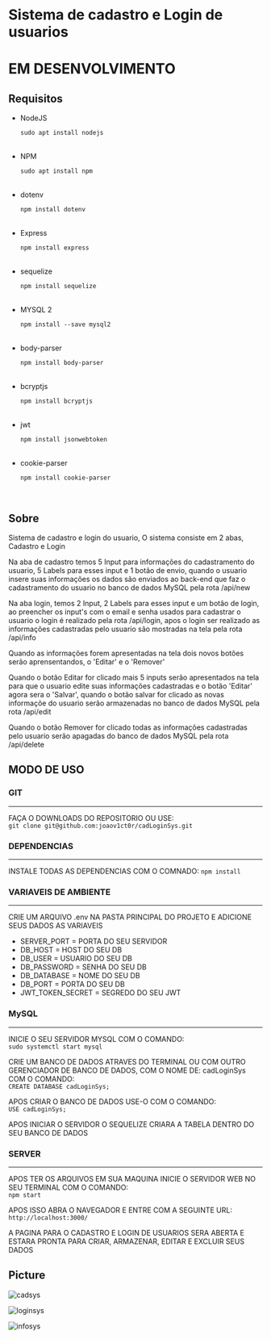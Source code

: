 # Sistema de cadastro e Login de usuarios

<h1>EM DESENVOLVIMENTO</h1>

<h2>Requisitos</h2>

<ul>
  <li>NodeJS</li>
  <p><code>sudo apt install nodejs</code></p>
  <br>
  <li>NPM</li>
  <p><code>sudo apt install npm</code></p>
  <br>
  <li>dotenv</li>
  <p><code>npm install dotenv</code></p>
  <br>
  <li>Express</li>
  <p><code>npm install express</code></p>
  <br>
  <li>sequelize</li>
  <p><code>npm install sequelize</code></p>
  <br>
  <li>MYSQL 2</li>
  <p><code>npm install --save mysql2</code></p>
  <br>
  <li>body-parser</li>
  <p><code>npm install body-parser</code></p>
  <br>
  <li>bcryptjs</li>
  <p><code>npm install bcryptjs</code></p>
  <br>
  <li>jwt</li>
  <p><code>npm install jsonwebtoken</code></p>
  <br>
  <li>cookie-parser</li>
  <p><code>npm install cookie-parser</code></p>
  <br>
</ul>

<h2>Sobre</h2>

<p>Sistema de cadastro e login do usuario, O sistema consiste em 2 abas, Cadastro e Login</p>

<p>Na aba de cadastro temos 5 Input para informações do cadastramento do usuario, 5 Labels para esses input e 1 botão de envio, quando o usuario insere suas informações os dados são enviados ao back-end que faz o cadastramento do usuario no banco de dados MySQL pela rota /api/new</p>

<p>Na aba login, temos 2 Input, 2 Labels para esses input e um botão de login, ao preencher os input's com o email e senha usados para cadastrar o usuario o login é realizado pela rota /api/login, apos o login ser realizado as informações cadastradas pelo usuario são mostradas na tela pela rota /api/info</p>

<p>Quando as informações forem apresentadas na tela dois novos botões serão aprensentandos, o 'Editar' e o 'Remover'</p>

<p>Quando o botão Editar for clicado mais 5 inputs serão apresentados na tela para que o usuario edite suas informações cadastradas e o botão 'Editar' agora sera o 'Salvar', quando o botão salvar for clicado as novas informaçõe do usuario serão armazenadas no banco de dados MySQL pela rota /api/edit</p>

<p>Quando o botão Remover for clicado todas as informações cadastradas pelo usuario serão apagadas do banco de dados MySQL pela rota /api/delete</p>

<h2>MODO DE USO</h2>

<h3>GIT</h3>
<hr>

<p>FAÇA O DOWNLOADS DO REPOSITORIO OU USE:<br><code>git clone git@github.com:joaov1ct0r/cadLoginSys.git</code></p>

<h3>DEPENDENCIAS</h3>
<hr>

<p>INSTALE TODAS AS DEPENDENCIAS COM O COMNADO: <code>npm install</code></p>

<h3>VARIAVEIS DE AMBIENTE</h3>
<hr>

<p>CRIE UM ARQUIVO .env NA PASTA PRINCIPAL DO PROJETO E ADICIONE SEUS DADOS AS VARIAVEIS</p>

<ul>
<li>SERVER_PORT = PORTA DO SEU SERVIDOR</li>
<li>DB_HOST = HOST DO SEU DB</li>
<li>DB_USER = USUARIO DO SEU DB</li>
<li>DB_PASSWORD = SENHA DO SEU DB</li>
<li>DB_DATABASE = NOME DO SEU DB</li>
<li>DB_PORT = PORTA DO SEU DB</li>
<li>JWT_TOKEN_SECRET = SEGREDO DO SEU JWT</li>
</ul>

<h3>MySQL</h3>
<hr>

<p>INICIE O SEU SERVIDOR MYSQL COM O COMANDO:<br><code>sudo systemctl start mysql</code></p>

<p>CRIE UM BANCO DE DADOS ATRAVES DO TERMINAL OU COM OUTRO GERENCIADOR DE BANCO DE DADOS, COM O NOME DE: cadLoginSys COM O COMANDO:<br><code>CREATE DATABASE cadLoginSys;</code></p>

<p>APOS CRIAR O BANCO DE DADOS USE-O COM O COMANDO: <br><code>USE cadLoginSys;</code>

<p>APOS INICIAR O SERVIDOR O SEQUELIZE CRIARA A TABELA DENTRO DO SEU BANCO DE DADOS</p>

<h3>SERVER</h3>
<hr>

<p>APOS TER OS ARQUIVOS EM SUA MAQUINA INICIE O SERVIDOR WEB NO SEU TERMINAL COM O COMANDO:<br><code>npm start</code></p>

<p>APOS ISSO ABRA O NAVEGADOR E ENTRE COM A SEGUINTE URL:<br><code>http://localhost:3000/</code></p>

<p>A PAGINA PARA O CADASTRO E LOGIN DE USUARIOS SERA ABERTA E ESTARA PRONTA PARA CRIAR, ARMAZENAR, EDITAR E EXCLUIR SEUS DADOS</p>

<h2>Picture</h2>

![cadsys](https://user-images.githubusercontent.com/79015823/146680225-a44bb9b0-e1b3-4695-bed9-04823e565aae.jpg)

![loginsys](https://user-images.githubusercontent.com/79015823/146680232-40def1fe-03a2-49b9-9a1f-4aa5a87ba409.jpg)

![infosys](https://user-images.githubusercontent.com/79015823/146680233-c6fe5e2c-f50b-4447-89cb-2f03401529b7.jpg)
